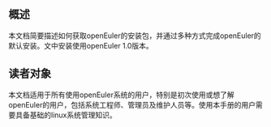 ## 概述<a name="section4537382116410"></a>

本文档简要描述如何获取openEuler的安装包，并通过多种方式完成openEuler的默认安装。文中安装使用openEuler 1.0版本。

## 读者对象<a name="section4378592816410"></a>

本文档适用于所有使用openEuler系统的用户，特别是初次使用或想了解openEuler的用户，包括系统工程师、管理员及维护人员等。使用本手册的用户需要具备基础的linux系统管理知识。


